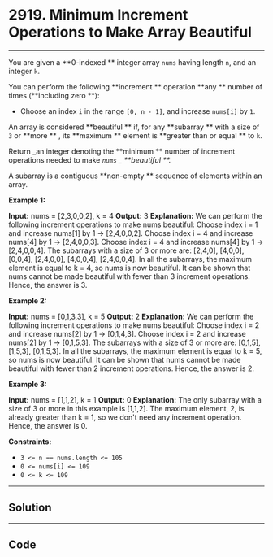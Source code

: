 # 2919. Minimum Increment Operations to Make Array Beautiful

---

You are given a **0-indexed ** integer array `nums` having length `n`, and an integer `k`.

You can perform the following **increment ** operation **any ** number of times (**including zero **):

  * Choose an index `i` in the range `[0, n - 1]`, and increase `nums[i]` by `1`.



An array is considered **beautiful ** if, for any **subarray ** with a size of `3` or **more ** , its **maximum ** element is **greater than or equal ** to `k`.

Return _an integer denoting the **minimum ** number of increment operations needed to make _`nums` _ **beautiful **._

A subarray is a contiguous **non-empty ** sequence of elements within an array.

 

**Example 1:**


**Input:** nums = [2,3,0,0,2], k = 4
**Output:** 3
**Explanation:** We can perform the following increment operations to make nums beautiful:
Choose index i = 1 and increase nums[1] by 1 -> [2,4,0,0,2].
Choose index i = 4 and increase nums[4] by 1 -> [2,4,0,0,3].
Choose index i = 4 and increase nums[4] by 1 -> [2,4,0,0,4].
The subarrays with a size of 3 or more are: [2,4,0], [4,0,0], [0,0,4], [2,4,0,0], [4,0,0,4], [2,4,0,0,4].
In all the subarrays, the maximum element is equal to k = 4, so nums is now beautiful.
It can be shown that nums cannot be made beautiful with fewer than 3 increment operations.
Hence, the answer is 3.


**Example 2:**


**Input:** nums = [0,1,3,3], k = 5
**Output:** 2
**Explanation:** We can perform the following increment operations to make nums beautiful:
Choose index i = 2 and increase nums[2] by 1 -> [0,1,4,3].
Choose index i = 2 and increase nums[2] by 1 -> [0,1,5,3].
The subarrays with a size of 3 or more are: [0,1,5], [1,5,3], [0,1,5,3].
In all the subarrays, the maximum element is equal to k = 5, so nums is now beautiful.
It can be shown that nums cannot be made beautiful with fewer than 2 increment operations.
Hence, the answer is 2.


**Example 3:**


**Input:** nums = [1,1,2], k = 1
**Output:** 0
**Explanation:** The only subarray with a size of 3 or more in this example is [1,1,2].
The maximum element, 2, is already greater than k = 1, so we don't need any increment operation.
Hence, the answer is 0.


 

**Constraints:**

  * `3 <= n == nums.length <= 105`
  * `0 <= nums[i] <= 109`
  * `0 <= k <= 109`

---

## Solution



---

## Code
```python


```